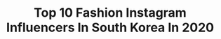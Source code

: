 ---
title: Top 10 Fashion Instagram Influencers In South Korea In 2020
description: >-
  Find top fashion Instagram influencers in South Korea in 2020. Most popular hashtags: #ad #lottedutyfree #if #afterjerkoff.
platform: Instagram
profiles:
  - username: "kky_.s2"
    fullname: >-
      김경윤 (+🇰🇷)
    location: "South Korea"
    followers: 2940
    engagement: 1992
    commentsToLikes: 0.177293
    id: ck8t65y2uccba0j78s46u4oj8
    verified: false
    hashtags: "#freshantiyouth, #fray, #charms"
  - username: "easy__bear"
    fullname: >-
      민쥬/1994
    location: "South Korea"
    followers: 8654
    engagement: 1062
    commentsToLikes: 0.072199
    id: ck5qcm5axr92x0i11gt6ivd7e
    verified: false
    hashtags: "#100, #rustyrobot, #wspaforwomen, #261eui"
  - username: "baebenji92"
    fullname: >-
      Benji 벤지
    location: "South Korea"
    followers: 99058
    engagement: 888
    commentsToLikes: 0.033610
    id: ck8sxjlvzhmv30j7892hxgldf
    verified: true
    hashtags: "#benji, #feekatime, #hopethatsright, #help"
  - username: "one_the_girl"
    fullname: >-
      원도연
    location: "South Korea"
    followers: 5328
    engagement: 1294
    commentsToLikes: 0.042255
    id: ck5c06a1gsj0p0i110bh44otb
    verified: false
    hashtags: "#akiiiclassic, #brandi, #cafetour, #akiii"
  - username: "stellakim516"
    fullname: >-
      Stella kim 스텔라🌟김가람
    location: "South Korea"
    followers: 11994
    engagement: 732
    commentsToLikes: 0.034791
    id: ck6u7g21zlat80j71nan7e2jc
    verified: false
    hashtags: "#adrianalicea, #pier59studios, #nyfw20, #nyfw2020fw"
  - username: "hyeggossi"
    fullname: >-
      ᴊᴊɪɴsᴛᴀɢʀᴀᴍ___
    location: "South Korea"
    followers: 37451
    engagement: 241
    commentsToLikes: 0.039316
    id: ck55ncv825xwr0i117er3etft
    verified: false
    hashtags: "#danielwellington, #add, #sanpellegrino, #essenza"
  - username: "polinaband"
    fullname: >-
      polina | 폴리나
    location: "South Korea"
    followers: 21142
    engagement: 389
    commentsToLikes: 0.031810
    id: ck8sxhmc6hfgk0j78en8d4lnw
    verified: false
    hashtags: "#stayhome"
  - username: "dooice"
    fullname: >-
      강두형  dooice
    location: "South Korea"
    followers: 36938
    engagement: 471
    commentsToLikes: 0.013211
    id: ck5q2550nebge0i11tloacp7l
    verified: false
    hashtags: "#mlbcap, #cp77, #mlbkorea, #mlbcrew"
  - username: "graypelvis"
    fullname: >-
      현환
    location: "South Korea"
    followers: 34415
    engagement: 594
    commentsToLikes: 0.007084
    id: ck135v6ui3e460i194rlaqh30
    verified: false
    hashtags: "#everyday, #toothgem, #toothfairy, #toothgemkorea"
  - username: "cornu_ryu"
    fullname: >-
      패션 크리에이터 류경아 : 류스펜나
    location: "South Korea"
    followers: 48026
    engagement: 414
    commentsToLikes: 0.011086
    id: ck8t7c01bg9m30j789rv1p086
    verified: false
    hashtags: "#if, #pillowchallenge, #mct, #eco"
---